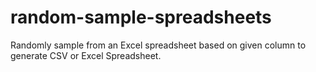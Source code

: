 # random-sample-spreadsheets
Randomly sample from an Excel spreadsheet based on given column to generate CSV or Excel Spreadsheet.
